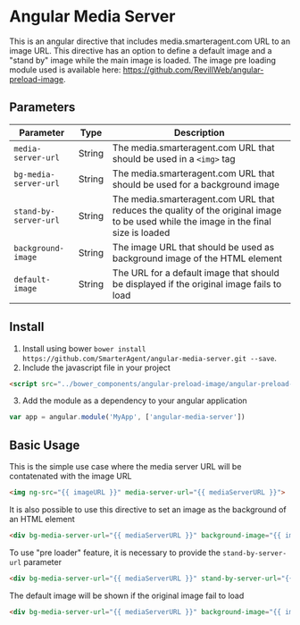 # Angular Media Server

This is an angular directive that includes media.smarteragent.com URL to an image URL. This directive has an option to define a default image and a "stand by" image while the main image is loaded. The image pre loading module used is available here: https://github.com/RevillWeb/angular-preload-image.

## Parameters
| Parameter | Type | Description |
| --------- | ---- | ----------- |
| `media-server-url` | String | The media.smarteragent.com URL that should be used in a `<img>` tag |
| `bg-media-server-url` | String | The media.smarteragent.com URL that should be used for a background image|
| `stand-by-server-url` | String | The media.smarteragent.com URL that reduces the quality of the original image to be used while the image in the final size is loaded |
| `background-image` | String | The image URL that should be used as background image of the HTML element |
| `default-image` | String | The URL for a default image that should be displayed if the original image fails to load |

## Install

1. Install using bower `bower install https://github.com/SmarterAgent/angular-media-server.git --save`.
2. Include the javascript file in your project
```html
<script src="../bower_components/angular-preload-image/angular-preload-image.js"></script>
```
3. Add the module as a dependency to your angular application
```javascript
var app = angular.module('MyApp', ['angular-media-server'])
```

## Basic Usage

This is the simple use case where the media server URL will be contatenated with the image URL
```html
<img ng-src="{{ imageURL }}" media-server-url="{{ mediaServerURL }}">
```

It is also possible to use this directive to set an image as the background of an HTML element
```html
<div bg-media-server-url="{{ mediaServerURL }}" background-image="{{ imageURL }}">
```

To use "pre loader" feature, it is necessary to provide the `stand-by-server-url` parameter
```html
<div bg-media-server-url="{{ mediaServerURL }}" stand-by-server-url="{{ standByMediaServerURL }}" background-image="{{ imageURL }}">
```

The default image will be shown if the original image fail to load
```html
<div bg-media-server-url="{{ mediaServerURL }}" background-image="{{ imageURL }}" default-image="../path/to/default_image.png">
```
